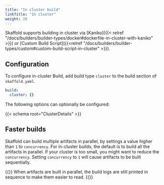 ```yaml
---
title: "In cluster build"
linkTitle: "In cluster"
weight: 20
---
```


Skaffold supports building in cluster via [Kaniko]({{< relref "/docs/builders/builder-types/docker#dockerfile-in-cluster-with-kaniko" >}}) 
or [Custom Build Script]({{<relref "/docs/builders/builder-types/custom#custom-build-script-in-cluster" >}}).

## Configuration

To configure in-cluster Build, add build type `cluster` to the build section of `skaffold.yaml`. 

```yaml
build:
  cluster: {}
```

The following options can optionally be configured:

{{< schema root="ClusterDetails" >}}

## Faster builds

Skaffold can build multiple artifacts in parallel, by settings a value higher than `1` to `concurrency`.
For in-cluster builds, the default is to build all the artifacts in parallel. If your cluster is too
small, you might want to reduce the `concurrency`. Setting `concurrency` to `1` will cause artifacts to be built sequentially.

{{<alert title="Note">}}
When artifacts are built in parallel, the build logs are still printed in sequence to make them easier to read.
{{</alert>}}

